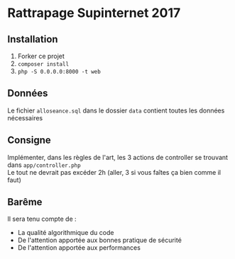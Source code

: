 # Rattrapage Supinternet 2017

## Installation

1. Forker ce projet  
2. `composer install`  
3. `php -S 0.0.0.0:8000 -t web`  


## Données

Le fichier `alloseance.sql` dans le dossier `data` contient toutes les données nécessaires


## Consigne

Implémenter, dans les règles de l'art, les 3 actions de controller se trouvant dans `app/controller.php`  
Le tout ne devrait pas excéder 2h (aller, 3 si vous faîtes ça bien comme il faut)

## Barême

Il sera tenu compte de :  
- La qualité algorithmique du code
- De l'attention apportée aux bonnes pratique de sécurité
- De l'attention apportée aux performances